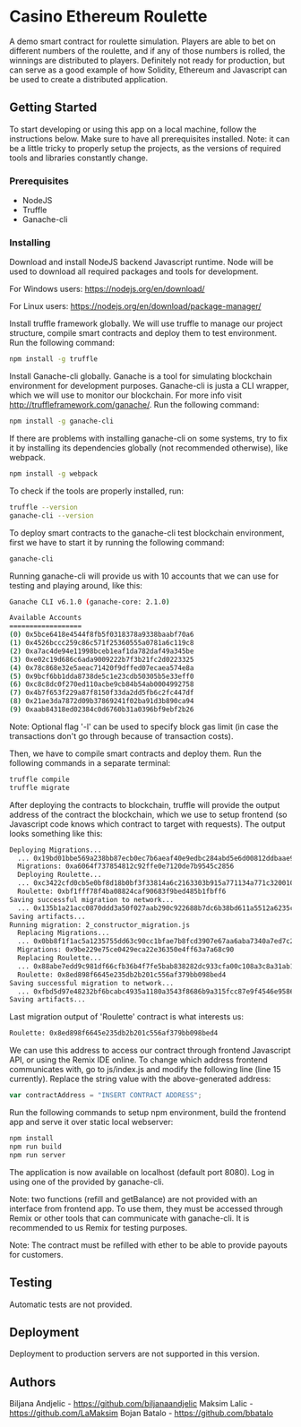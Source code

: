 # Casino Ethereum Roulette

A demo smart contract for roulette simulation. Players are able to bet on different numbers of the roulette, and if any of those numbers is rolled, the winnings are distributed to players. Definitely not ready for production, but can serve as a good example of how Solidity, Ethereum and Javascript can be used to create a distributed application.

## Getting Started

To start developing or using this app on a local machine, follow the instructions below. Make sure to have all prerequisites installed. Note: it can be a little tricky to properly setup the projects, as the versions of required tools and libraries constantly change.

### Prerequisites

* NodeJS
* Truffle
* Ganache-cli

### Installing

Download and install NodeJS backend Javascript runtime. Node will be used to download all required packages and tools for development.

For Windows users: <https://nodejs.org/en/download/>

For Linux users: <https://nodejs.org/en/download/package-manager/>

Install truffle framework globally. We will use truffle to manage our project structure, compile smart contracts and deploy them to test environment. Run the following command:

```bash
npm install -g truffle
```

Install Ganache-cli globally. Ganache is a tool for simulating blockchain environment for development purposes. Ganache-cli is justa a CLI wrapper, which we will use to monitor our blockchain. For more info visit <http://truffleframework.com/ganache/>. Run the following command:

```bash
npm install -g ganache-cli
```

If there are problems with installing ganache-cli on some systems, try to fix it by installing its dependencies globally (not recommended otherwise), like webpack.

```bash
npm install -g webpack
```

To check if the tools are properly installed, run:

```bash
truffle --version
ganache-cli --version
```

To deploy smart contracts to the ganache-cli test blockchain environment, first we have to start it by running the following command:

```bash
ganache-cli
```

Running ganache-cli will provide us with 10 accounts that we can use for testing and playing around, like this:

```bash
Ganache CLI v6.1.0 (ganache-core: 2.1.0)

Available Accounts
==================
(0) 0x5bce6418e4544f8fb5f0318378a9338baabf70a6
(1) 0x4526bccc259c86c571f25360555a0781a6c119c8
(2) 0xa7ac4de94e11998bceb1eaf1da782daf49a345be
(3) 0xe02c19d686c6ada9009222b7f3b21fc2d0223325
(4) 0x78c868e32e5aeac71420f9dffed07ecaea574e8a
(5) 0x9bcf6bb1dda8738de5c1e23cdb50305b5e33eff0
(6) 0xc8c8dc0f270ed110acbe9cb84b54ab0004992758
(7) 0x4b7f653f229a87f8150f33da2dd5fb6c2fc447df
(8) 0x21ae3da7872d09b37869241f02ba91d3b890ca94
(9) 0xaab84318ed02384c0d6760b31a0396bf9ebf2b26
```

Note: Optional flag '-l' can be used to specify block gas limit (in case the transactions don't go through because of transaction costs).

Then, we have to compile smart contracts and deploy them. Run the following commands in a separate terminal:

```bash
truffle compile
truffle migrate
```

After deploying the contracts to blockchain, truffle will provide the output address of the contract the blockchain, which we use to setup frontend (so Javascript code knows which contract to target with requests). The output looks something like this:

```bash
Deploying Migrations...
  ... 0x19bd01bbe569a238bb87ecb0ec7b6aeaf40e9edbc284abd5e6d00812ddbaae93
  Migrations: 0xa6064f737854812c92ffe0e7120de7b9545c2856
  Deploying Roulette...
  ... 0xc3422cfd0cb5e0bf8d18b0bf3f33814a6c2163303b915a771134a771c320010e
  Roulette: 0xbf1fff78f4ba08824caf90683f9bed485b1fbff6
Saving successful migration to network...
  ... 0x135b1a21acc0870ddd3a50f027aab290c922688b7dc6b38bd611a5512a6235ca
Saving artifacts...
Running migration: 2_constructor_migration.js
  Replacing Migrations...
  ... 0x0bb8f1f1ac5a1235755dd63c90cc1bfae7b8fcd3907e67aa6aba7340a7ed7c28
  Migrations: 0x9be229e75ce0429eca22e36350e4ff63a7a68c90
  Replacing Roulette...
  ... 0x88abe7edd9c981df66cfb36b4f7fe5bab838282dc933cfa00c108a3c8a31ab16
  Roulette: 0x8ed898f6645e235db2b201c556af379bb098bed4
Saving successful migration to network...
  ... 0xfbd5d97e48232bf6bcabc4935a1180a3543f8686b9a315fcc87e9f4546e95868
Saving artifacts...
```

Last migration output of 'Roulette' contract is what interests us:

```bash
Roulette: 0x8ed898f6645e235db2b201c556af379bb098bed4
```

We can use this address to access our contract through frontend Javascript API, or using the Remix IDE online. To change which address frontend communicates with, go to js/index.js and modify the following line (line 15 currently). Replace the string value with the above-generated address:

```javascript
var contractAddress = "INSERT CONTRACT ADDRESS";
```

Run the following commands to setup npm environment, build the frontend app and serve it over static local webserver:

```bash
npm install
npm run build
npm run server
```

The application is now available on localhost (default port 8080). Log in using one of the provided by ganache-cli.

Note: two functions (refill and getBalance) are not provided with an interface from frontend app. To use them, they must be accessed through Remix or other tools that can communicate with ganache-cli. It is recommended to us Remix for testing purposes.

Note: The contract must be refilled with ether to be able to provide payouts for customers.

## Testing

Automatic tests are not provided.

## Deployment

Deployment to production servers are not supported in this version.

## Authors

Biljana Andjelic - <https://github.com/biljanaandjelic>
Maksim Lalic - <https://github.com/LaMaksim>
Bojan Batalo - <https://github.com/bbatalo>